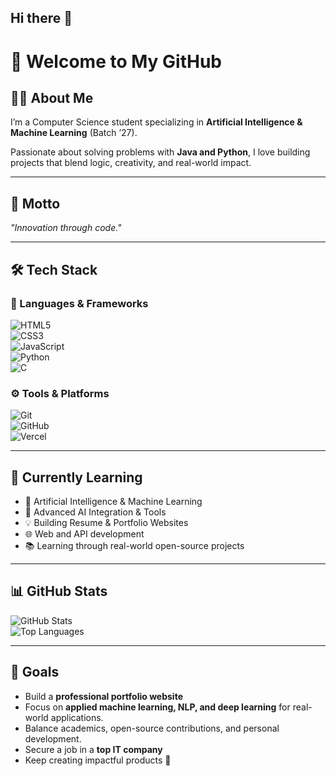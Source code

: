 ## Hi there 👋

# 👋 Welcome to My GitHub  

## 🙋‍♀️ About Me  
I’m a Computer Science student specializing in **Artificial Intelligence & Machine Learning** (Batch ’27).

Passionate about solving problems with **Java and Python**, I love building projects that blend logic, creativity, and real-world impact.  

---

## 🧠 Motto  
*"Innovation through code."*  

---

## 🛠️ Tech Stack  

### 🚀 Languages & Frameworks  
![HTML5](https://img.shields.io/badge/-HTML5-E34F26?style=flat&logo=html5&logoColor=white)  
![CSS3](https://img.shields.io/badge/-CSS3-1572B6?style=flat&logo=css3&logoColor=white)  
![JavaScript](https://img.shields.io/badge/-JavaScript-F7DF1E?style=flat&logo=javascript&logoColor=black)   
![Python](https://img.shields.io/badge/-Python-3776AB?style=flat&logo=python&logoColor=white)  
![C](https://img.shields.io/badge/-C-00599C?style=flat&logo=c&logoColor=white)     

### ⚙️ Tools & Platforms  
![Git](https://img.shields.io/badge/-Git-F05032?style=flat&logo=git&logoColor=white)  
![GitHub](https://img.shields.io/badge/-GitHub-181717?style=flat&logo=github&logoColor=white)  
![Vercel](https://img.shields.io/badge/-Vercel-000000?style=flat&logo=vercel&logoColor=white)    

---

## 🌱 Currently Learning  
- 🤖 Artificial Intelligence & Machine Learning   
- 🔮 Advanced AI Integration & Tools  
- 💡 Building Resume & Portfolio Websites
- 🌐 Web and API development
- 📚 Learning through real-world open-source projects 

---

## 📊 GitHub Stats  
![GitHub Stats](https://github-readme-stats.vercel.app/api?username=Taniskaa-Saha&show_icons=true&theme=radical)  
![Top Languages](https://github-readme-stats.vercel.app/api/top-langs/?username=Taniskaa-Saha&layout=compact&theme=radical)  

---

## 🎯 Goals  
- Build a **professional portfolio website**
- Focus on **applied machine learning, NLP, and deep learning** for real-world applications.
- Balance academics, open-source contributions, and personal development.
- Secure a job in a **top IT company**  
- Keep creating impactful products 🚀  
